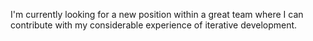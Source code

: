 I'm currently looking for a new position within a great team
 where I can contribute with my considerable experience of iterative development.
